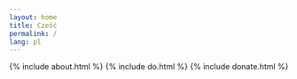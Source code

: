 ```yaml
---
layout: home
title: Cześć
permalink: /
lang: pl
---
```

{% include about.html %}
{% include do.html %}
{% include donate.html %} 